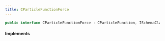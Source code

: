 ```yaml
---
title: CParticleFunctionForce
---
```


```csharp
public interface CParticleFunctionForce : CParticleFunction, ISchemaClass<CParticleFunction>, ISchemaClass<CParticleFunctionForce>, ISchemaField, ISchemaClass, INativeHandle
```

#### Implements

